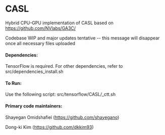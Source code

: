 # CASL

Hybrid CPU-GPU implementation of CASL based on https://github.com/NVlabs/GA3C/

Codebase WIP and major updates tentative -- this message will disappear once all necessary files uploaded

#### Dependencies:
TensorFlow is required.
For other dependencies, refer to src/dependencies_install.sh

#### To Run:
Use the following script: src/tensorflow/CASL/_ctt.sh

#### Primary code maintainers:
Shayegan Omidshafiei (https://github.com/shayegano)

Dong-ki Kim (https://github.com/dkkim93)
